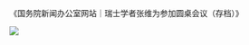 《国务院新闻办公室网站｜瑞士学者张维为参加圆桌会议（存档）》 


![](https://chinadigitaltimes.net/chinese/files/2024/05/2024.5.9.2.jpg)

